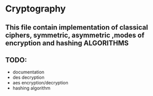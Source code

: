 # Cryptography

## This file contain implementation of classical ciphers, symmetric, asymmetric ,modes of encryption and hashing ALGORITHMS


## TODO:
- documentation
- des decryption
- aes encryption/decryption
- hashing algorithm
